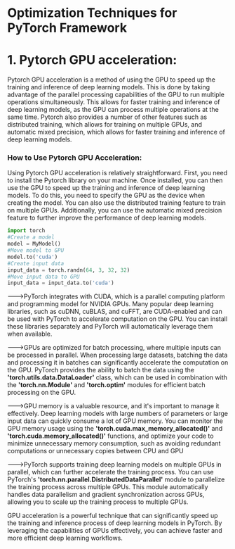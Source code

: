 #  Optimization Techniques for PyTorch Framework

# 1. Pytorch GPU acceleration:

Pytorch GPU acceleration is a method of using the GPU to speed up the training and inference of deep learning models. This is done by taking advantage of the parallel processing capabilities of the GPU to run multiple operations simultaneously. This allows for faster training and inference of deep learning models, as the GPU can process multiple operations at the same time. Pytorch also provides a number of other features such as distributed training, which allows for training on multiple GPUs, and automatic mixed precision, which allows for faster training and inference of deep learning models.

### How to Use Pytorch GPU Acceleration:
Using Pytorch GPU acceleration is relatively straightforward. First, you need to install the Pytorch library on your machine. Once installed, you can then use the GPU to speed up the training and inference of deep learning models. To do this, you need to specify the GPU as the device when creating the model. You can also use the distributed training feature to train on multiple GPUs. Additionally, you can use the automatic mixed precision feature to further improve the performance of deep learning models.

```python 
import torch
#Create a model
model = MyModel()
#Move model to GPU
model.to('cuda')
#Create input data
input_data = torch.randn(64, 3, 32, 32)
#Move input data to GPU
input_data = input_data.to('cuda')
```


--->PyTorch integrates with CUDA, which is a parallel computing platform and programming model for NVIDIA GPUs. Many popular deep learning libraries, such as cuDNN, cuBLAS, and cuFFT, are CUDA-enabled and can be used with PyTorch to accelerate computation on the GPU. You can install these libraries separately and PyTorch will automatically leverage them when available.

--->GPUs are optimized for batch processing, where multiple inputs can be processed in parallel. When processing large datasets, batching the data and processing it in batches can significantly accelerate the computation on the GPU. PyTorch provides the ability to batch the data using the **'torch.utils.data.DataLoader'** class, which can be used in combination with the **'torch.nn.Module'** and **'torch.optim'** modules for efficient batch processing on the GPU.

--->GPU memory is a valuable resource, and it's important to manage it effectively. Deep learning models with large numbers of parameters or large input data can quickly consume a lot of GPU memory. You can monitor the GPU memory usage using the **'torch.cuda.max_memory_allocated()'** and **'torch.cuda.memory_allocated()'** functions, and optimize your code to minimize unnecessary memory consumption, such as avoiding redundant computations or unnecessary copies between CPU and GPU

--->PyTorch supports training deep learning models on multiple GPUs in parallel, which can further accelerate the training process. You can use PyTorch's **'torch.nn.parallel.DistributedDataParallel'** module to parallelize the training process across multiple GPUs. This module automatically handles data parallelism and gradient synchronization across GPUs, allowing you to scale up the training process to multiple GPUs.

GPU acceleration is a powerful technique that can significantly speed up the training and inference process of deep learning models in PyTorch. By leveraging the capabilities of GPUs effectively, you can achieve faster and more efficient deep learning workflows.


